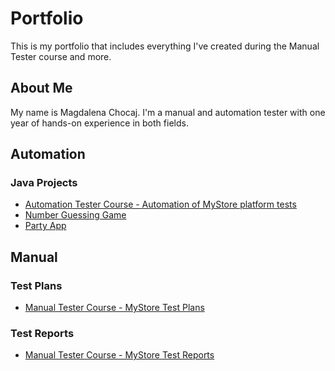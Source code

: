 # Portfolio
This is my portfolio that includes everything I've created during the Manual Tester course and more.

## About Me
My name is Magdalena Chocaj. I'm a manual and automation tester with one year of hands-on experience in both fields. 

## Automation 
### Java Projects
- [Automation Tester Course - Automation of MyStore platform tests](https://github.com/MagdaChocaj/MyStore_Automation.git) 
- [Number Guessing Game](https://github.com/MagdaChocaj/Number_Guessing_Game.git)
- [Party App](https://github.com/MagdaChocaj/Party_App)

## Manual
### Test Plans
- [Manual Tester Course - MyStore Test Plans](https://github.com/MagdaChocaj/Portfolio/tree/main/Manual/Test%20Plan)

### Test Reports 
- [Manual Tester Course - MyStore Test Reports]()
